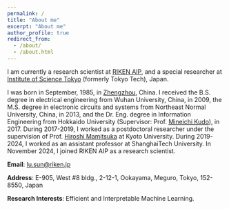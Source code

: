 ```yaml
---
permalink: /
title: "About me"
excerpt: "About me"
author_profile: true
redirect_from: 
  - /about/
  - /about.html
---
```


I am currently a research scientist at [RIKEN AIP](https://www.riken.jp/en/research/labs/aip/), and a special researcher at [Institute of Science Tokyo](https://www.isct.ac.jp/en) (formerly Tokyo Tech), Japan.

I was born in September, 1985, in [Zhengzhou](https://en.wikipedia.org/wiki/Zhengzhou), China. I received the B.S. degree in electrical engineering from Wuhan University, China, in 2009, the M.S. degree in electronic circuits and systems from Northeast Normal University, China, in 2013, and the Dr. Eng. degree in Information Engineering from Hokkaido University (Supervisor: Prof. [Mineichi Kudo](https://prml.main.ist.hokudai.ac.jp/member/mineichi-kudo/)), in 2017. During 2017-2019, I worked as a postdoctoral researcher under the supervision of Prof. [Hiroshi Mamitsuka](https://www.bic.kyoto-u.ac.jp/pathway/mami/) at Kyoto University. During 2019-2024, I worked as an assistant professor at ShanghaiTech University. In November 2024, I joined RIKEN AIP as a research scientist.

**Email**: lu.sun@riken.jp

**Address**: E-905, West #8 bldg., 2-12-1, Ookayama, Meguro, Tokyo, 152-8550, Japan

**Research Interests**: Efficient and Interpretable Machine Learning.
